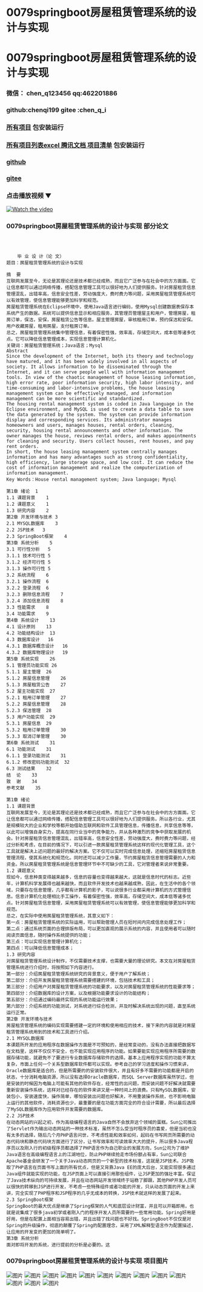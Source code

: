 # 0079springboot房屋租赁管理系统的设计与实现


# 0079springboot房屋租赁管理系统的设计与实现

### 微信： chen_q123456  qq:462201886
### github:chenqi199 gitee :chen_q_i

### [所有项目](https://github.com/GraduationProject-springboot/allSpringbootProjects) 包安装运行

### [所有项目列表excel 腾讯文档 项目清单](https://docs.qq.com/sheet/DSHRFSVZ5aEVYT3N3?tab=BB08J2) 包安装运行

### [github](https://chenqi199.github.io)

### [gitee](https://gitee.com/chen_q_i)

### 点击播放视频 ▼
[![Watch the video](https://i.sstatic.net/Vp2cE.png)](https://player.bilibili.com/player.html?isOutside=true&aid=BV16ia6epENY&bvid=BV16ia6epENY&cid=500001610577239&p=80)



### 0079springboot房屋租赁管理系统的设计与实现 部分论文
```

﻿          
    
    毕 业 设 计（论 文）
题目：房屋租赁管理系统的设计与实现
      
摘  要
互联网发展至今，无论是其理论还是技术都已经成熟，而且它广泛参与在社会中的方方面面。它让信息都可以通过网络传播，搭配信息管理工具可以很好地为人们提供服务。针对房屋租赁信息管理混乱，出错率高，信息安全性差，劳动强度大，费时费力等问题，采用房屋租赁管理系统可以有效管理，使信息管理能够更加科学和规范。
房屋租赁管理系统在Eclipse环境中，使用Java语言进行编码，使用Mysql创建数据表保存本系统产生的数据。系统可以提供信息显示和相应服务，其管理员管理屋主和用户，管理房屋，租房订单，保洁，安保，房屋租赁公告等信息。屋主管理房屋，审核租用订单，预约保洁和安保。用户收藏房屋，租用房屋，支付租房订单。
总之，房屋租赁管理系统集中管理信息，有着保密性强，效率高，存储空间大，成本低等诸多优点。它可以降低信息管理成本，实现信息管理计算机化。
关键词：房屋租赁管理系统；Java语言；Mysql
Abstract
Since the development of the Internet, both its theory and technology have matured, and it has been widely involved in all aspects of society. It allows information to be disseminated through the Internet, and it can serve people well with information management tools. In view of the chaotic management of house leasing information, high error rate, poor information security, high labor intensity, and time-consuming and labor-intensive problems, the house leasing management system can be effectively managed, and information management can be more scientific and standardized.
The housing rental management system is coded in Java language in the Eclipse environment, and MySQL is used to create a data table to save the data generated by the system. The system can provide information display and corresponding services. Its administrator manages homeowners and users, manages houses, rental orders, cleaning, security, housing rental announcements and other information. The owner manages the house, reviews rental orders, and makes appointments for cleaning and security. Users collect houses, rent houses, and pay rent orders.
In short, the house leasing management system centrally manages information and has many advantages such as strong confidentiality, high efficiency, large storage space, and low cost. It can reduce the cost of information management and realize the computerization of information management.
Key Words：House rental management system; Java language; Mysql
  
第1章 绪论	1
1.1 课题背景	1
1.2 课题意义	1
1.3 研究内容	2
第2章 开发环境与技术	3
2.1 MYSQL数据库	3
2.2 JSP技术	3
2.3 SpringBoot框架	4
第3章 系统分析	5
3.1 可行性分析	5
3.1.1 技术可行性	5
3.1.2 经济可行性	5
3.1.3 操作可行性	5
3.2 系统流程	6
3.2.1 操作流程	6
3.2.2 登录流程	6
3.2.3 删除信息流程	7
3.2.4 添加信息流程	8
3.3 性能需求	8
3.4 功能需求	9
第4章 系统设计	13
4.1 设计原则	13
4.2 功能结构设计	13
4.3 数据库设计	16
4.3.1 数据库概念设计	16
4.3.2 数据库物理设计	19
第5章 系统实现	26
5.1 管理员功能实现	26
5.1.1 屋主管理	26
5.1.2 房屋信息管理	26
5.1.3 房屋租赁公告	27
5.2 屋主功能实现	27
5.2.1 租用订单管理	27
5.2.2 房屋信息管理	28
5.2.3 保洁管理	28
5.3 用户功能实现	29
5.3.1 房屋信息	29
5.3.2 租用订单管理	30
5.3.3 取消订单管理	30
第6章 系统测试	31
6.1 功能测试	31
6.1.1 登录功能测试	31
6.1.2 修改密码功能测试	32
6.3 测试结果	32
结  论	33
致  谢	34
参考文献	35

第1章 绪论
1.1 课题背景
互联网发展至今，无论是其理论还是技术都已经成熟，而且它广泛参与在社会中的方方面面。它让信息都可以通过网络传播，搭配信息管理工具可以很好地为人们提供服务。所以各行业，尤其是规模较大的企业和学校等都开始借助互联网和软件工具管理信息，传播信息，共享信息等等，以此可以增强自身实力，提高在同行业当中的竞争能力，并从各种激烈的竞争中获取发展的机会。针对房屋租赁信息管理混乱，出错率高，信息安全性差，劳动强度大，费时费力等问题，经过分析和考虑，在目前的情况下，可以引进一款房屋租赁管理系统这样的现代化管理工具，这个工具就是解决上述问题的最好的解决方案。它不仅可以实时完成信息处理，还缩短房屋租赁信息管理流程，使其系统化和规范化。同时还可以减少工作量，节约房屋租赁信息管理需要的人力和资金。所以房屋租赁管理系统是信息管理环节中不可缺少的工具，它对管理者来说非常重要。
1.2 课题意义 
现如今，信息种类变得越来越多，信息的容量也变得越来越大，这就是信息时代的标志。近些年，计算机科学发展得也越来越快，而且软件开发技术也越来越成熟，因此，在生活中的各个领域，只要存在信息管理，几乎都有计算机的影子，可以说很多行业都采用计算机的方式管理信息。信息计算机化处理相比手工操作，有着保密性强，效率高，存储空间大，成本低等诸多优点。针对房屋租赁信息管理，采用房屋租赁管理系统可以有效管理，使信息管理能够更加科学和规范。
总之，在实际中使用房屋租赁管理系统，其意义如下：
第一点：房屋租赁管理系统的实际运用，可以帮助管理人员在短时间内完成信息处理工作；
第二点：通过系统页面的合理排版布局，可以更加直观的展示系统的内容，并且使用者可以随时阅读页面信息，随时操作系统提供的功能；
第三点：可以实现信息管理计算机化；
第四点：可以降低信息管理成本；
1.3 研究内容
对房屋租赁管理系统设计制作，不仅需要技术支撑，也需要大量的理论研究。本文在对房屋租赁管理系统进行介绍时，将按照如下内容进行。
第一部分：介绍房屋租赁管理系统研究的背景意义，便于用户了解系统；
第二部分：介绍开发房屋租赁管理系统需要搭建的环境，包括技术和工具；
第三部分：介绍用户对房屋租赁管理系统的功能要求，以及对房屋租赁管理系统的性能要求等；
第四部分：介绍数据库的设计方案，以及根据功能要求设计的功能结构；
第五部分：介绍通过编码最终实现的系统功能运行效果；
第六部分：介绍系统的功能测试，对系统进行综合检测，并及时解决系统出现的问题，直至系统运行正常。
第2章 开发环境与技术
房屋租赁管理系统的编码实现需要搭建一定的环境和使用相应的技术，接下来的内容就是对房屋租赁管理系统用到的技术和工具进行介绍。
2.1 MYSQL数据库
本课题所开发的应用程序在数据操作方面是不可预知的，是经常变动的，没有办法直接把数据写在文档里，这样不仅仅不安全，也不能实现应用程序的功能。如果要能实现应用程序所需要的数据存储功能，就避免不了要进行专业数据库存储软件的选择。基本上应用程序实现的功能不算太复杂，市面上任何一个关系型数据库软件都可以实现。参考自己的学习进度和操作习惯来讲，Oracle数据库是适合的，但是所需要的的安装软件很大，并且有好多不需要的功能都是开启的状态，十分消耗电脑资源，所以没有选择Oracle数据库，而SQL Server数据库虽然学过，但是安装的时候因为电脑上可能有其他的软件存在，经常性的出问题，而安装问题不好解决就需要重新安装操作系统，这样对已经存在的软件来讲又是一种时间上的浪费。只有MySQL数据库，安装包小，安装速度快，操作简单，哪怕安装出问题也好解决，不用重装操作系统，也不影响电脑上运行的其他软件，消耗资源也少，最重要的是在功能方面完全的符合设计需要，所以最后选择了MySQL数据库作为应用软件开发需要的数据库。
2.2 JSP技术  
在动态网站的兴起之初，作为高级编程语言的Java自然不会放弃这个领域的蛋糕。Sun公司推出了Servlet作为输出动态网站的一种技术标准，虽然不怎么受当时程序员的喜爱，但是当初也没有太多的选择，随后几个月PHP语言问世，不考虑性能和效率如何，起码在书写网页所需要的动态代码块和静态代码块方面进行了区分，让书写效率和可读效率大大的提升，所以很多Java程序员以及刚入行的初级程序员都选择了PHP语言作为自己职业的发展方向，Sun公司为了维护Java语言在高级编程语言上的江湖地位，防止PHP继续抢走市场份额占有率，Sun公司联合Apache基金会研发了一个关于Java动态网页的一个新型的技术标准，这就是JSP技术。JSP吸取了PHP语言在页面书写上面的所有优点，但是又背靠Java EE的庞大后台，又能实现很多通过Java组件就能实现的功能，在JSP页面上可以直接引用那些组件，让JSP更加的强壮丰富。保证了Java技术纵向的可持续发展，并且在动态网站开发领域终于站稳了脚跟，其他PHP开发人员可以很快的转移到JSP进行开发，不考虑一些特殊组件或者功能的开发，只从动态页面的开发上来讲，完全实现了PHP程序和JSP程序的几乎无成本的转换，JSP技术就这样的发展了起来。
2.3 SpringBoot框架
SpringBoot的最大优点是继承了Spring框架的人气和底层设计财富，并且可以开箱即用，也就是说集成了很多java初学或者刚入门的程序开发人员所需要的一些常用功能。Spring好用是好用，但是在配置上面相当容易出错，并且出错了找问题也不好找。SpringBoot不仅仅是对Spring的升级操作，彻底的颠覆了Spring的配置理念，采用了XML解释型语言作为配置描述，让应用的开发变的更加的简单明了。
第3章 系统分析
面对即将开发的系统，进行提前的分析是必要的。这

```
### 0079springboot房屋租赁管理系统的设计与实现 项目图片
![图片](/images/0079springbootimg_001.jpg)
![图片](/images/0079springbootimg_003.jpg)
![图片](/images/0079springbootimg_002.jpg)
![图片](/images/0079springbootimg_012.jpg)
![图片](/images/0079springbootimg_006.jpg)
![图片](/images/0079springbootimg_007.jpg)
![图片](/images/0079springbootimg_013.jpg)
![图片](/images/0079springbootimg_005.jpg)
![图片](/images/0079springbootimg_011.jpg)
![图片](/images/0079springbootimg_010.jpg)
![图片](/images/0079springbootimg_004.jpg)
![图片](/images/0079springbootimg_009.jpg)
![图片](/images/0079springbootimg_008.jpg)








